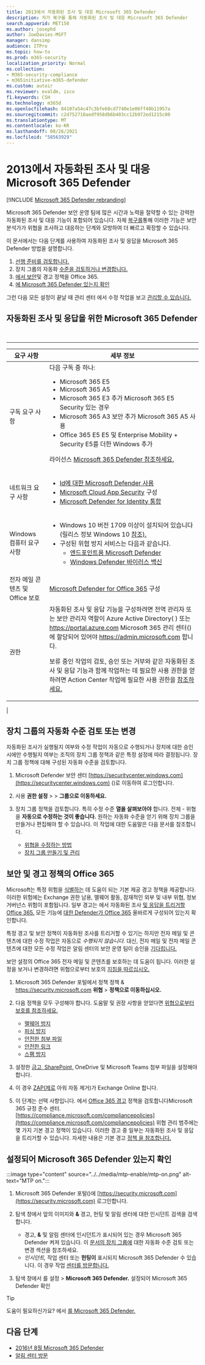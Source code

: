 ```yaml
---
title: 2013에서 자동화된 조사 및 대응 Microsoft 365 Defender
description: 자가 복구를 통해 자동화된 조사 및 대응 Microsoft 365 Defender
search.appverid: MET150
ms.author: josephd
author: JoeDavies-MSFT
manager: dansimp
audience: ITPro
ms.topic: how-to
ms.prod: m365-security
localization_priority: Normal
ms.collection:
- M365-security-compliance
- m365initiative-m365-defender
ms.custom: autoir
ms.reviewer: evaldm, isco
f1.keywords: CSH
ms.technology: m365d
ms.openlocfilehash: 84107a54c47c3bfe68cd7740e1e06ff40b11957a
ms.sourcegitcommit: c2d752718aedf958db6b403cc12b972ed1215c00
ms.translationtype: MT
ms.contentlocale: ko-KR
ms.lasthandoff: 08/26/2021
ms.locfileid: "58563929"
---
```

# <a name="configure-automated-investigation-and-response-capabilities-in-microsoft-365-defender"></a>2013에서 자동화된 조사 및 대응 Microsoft 365 Defender

[!INCLUDE [Microsoft 365 Defender rebranding](../includes/microsoft-defender.md)]

Microsoft 365 Defender 보안 운영 [](m365d-autoir.md) 팀에 많은 시간과 노력을 절약할 수 있는 강력한 자동화된 조사 및 대응 기능이 포함되어 있습니다. 자체 [복구를](m365d-autoir.md#how-automated-investigation-and-self-healing-works)통해 이러한 기능은 보안 분석가가 위협을 조사하고 대응하는 단계와 모방하여 더 빠르고 확장할 수 있습니다.

이 문서에서는 다음 단계를 사용하여 자동화된 조사 및 응답을 Microsoft 365 Defender 방법을 설명합니다.

1. [선행 준비를 검토합니다.](#prerequisites-for-automated-investigation-and-response-in-microsoft-365-defender)
2. 장치 그룹의 자동화 [수준을 검토하거나 변경합니다.](#review-or-change-the-automation-level-for-device-groups)
3. [에서 보안](#review-your-security-and-alert-policies-in-office-365)및 경고 정책을 Office 365.
4. [에 Microsoft 365 Defender 있는지 확인](#make-sure-microsoft-365-defender-is-turned-on)

그런 다음 모든 설정이 끝날 때 관리 센터 에서 수정 작업을 보고 [관리할 수 있습니다.](m365d-autoir-actions.md)

## <a name="prerequisites-for-automated-investigation-and-response-in-microsoft-365-defender"></a>자동화된 조사 및 응답을 위한 Microsoft 365 Defender

<br>

****

|요구 사항|세부 정보|
|---|---|
|구독 요구 사항|다음 구독 중 하나: <ul><li>Microsoft 365 E5</li><li>Microsoft 365 A5</li><li>Microsoft 365 E3 추가 Microsoft 365 E5 Security 있는 경우</li><li>Microsoft 365 A3 보안 추가 Microsoft 365 A5 사용</li><li>Office 365 E5 E5 및 Enterprise Mobility + Security E5를 더한 Windows 추가</li></ul> <p> 라이선스 [Microsoft 365 Defender 참조하세요.](./prerequisites.md#licensing-requirements)|
|네트워크 요구 사항|<ul><li>[Id에 대한 Microsoft Defender 사용](/azure-advanced-threat-protection/what-is-atp)</li><li>[Microsoft Cloud App Security](/cloud-app-security/what-is-cloud-app-security) 구성</li><li>[Microsoft Defender for Identity 통합](/cloud-app-security/mdi-integration)</li></ul>|
|Windows 컴퓨터 요구 사항|<ul><li>Windows 10 버전 1709 이상이 설치되어 있습니다(릴리스 정보 Windows 10 [참조).](/windows/release-information/)</li><li>구성된 위협 방지 서비스는 다음과 같습니다.<ul><li>[엔드포인트용 Microsoft Defender](../defender-endpoint/configure-endpoints.md) </li><li>[Windows Defender 바이러스 백신](/windows/security/threat-protection/windows-defender-antivirus/configure-windows-defender-antivirus-features)</li></ul></li></ul>|
|전자 메일 콘텐츠 및 Office 보호|[Microsoft Defender for Office 365](/microsoft-365/security/office-365-security/defender-for-office-365#configure-atp-policies) 구성|
|권한|자동화된 조사 및 응답 기능을 구성하려면 전역 관리자 또는 보안 관리자 역할이 Azure Active Directory( ) 또는 <https://portal.azure.com> Microsoft 365 관리 센터()에 할당되어 있어야 <https://admin.microsoft.com> 합니다. <p> 보류 중인 작업의 검토, 승인 또는 거부와 같은 자동화된 조사 및 응답 기능과 함께 작업하는 데 필요한 사용 권한을 얻하려면 Action Center 작업에 필요한 사용 권한을 [참조하세요.](m365d-action-center.md#required-permissions-for-action-center-tasks)|
|

## <a name="review-or-change-the-automation-level-for-device-groups"></a>장치 그룹의 자동화 수준 검토 또는 변경

자동화된 조사가 실행될지 여부와 수정 작업이 자동으로 수행되거나 장치에 대한 승인 시에만 수행될지 여부는 조직의 장치 그룹 정책과 같은 특정 설정에 따라 결정됩니다. 장치 그룹 정책에 대해 구성된 자동화 수준을 검토합니다.

1. Microsoft Defender 보안 센터 [https://securitycenter.windows.com](https://securitycenter.windows.com) ()로 이동하여 로그인합니다.

2. 사용 **권한 설정**  >    >  **그룹으로 이동하세요.**

3. 장치 그룹 정책을 검토합니다. 특히 수정 수준 **열을 살펴보아야** 합니다. 전체 - 위협을 **자동으로 수정하는 것이 좋습니다.**  원하는 자동화 수준을 얻기 위해 장치 그룹을 만들거나 편집해야 할 수 있습니다. 이 작업에 대한 도움말은 다음 문서를 참조합니다.
   - [위협을 수정하는 방법](/windows/security/threat-protection/microsoft-defender-atp/automated-investigations#how-threats-are-remediated)
   - [장치 그룹 만들기 및 관리](/windows/security/threat-protection/microsoft-defender-atp/machine-groups)

## <a name="review-your-security-and-alert-policies-in-office-365"></a>보안 및 경고 정책의 Office 365

Microsoft는 특정 위험을 [식별하는](../../compliance/alert-policies.md) 데 도움이 되는 기본 제공 경고 정책을 제공합니다. 이러한 위험에는 Exchange 권한 남용, 맬웨어 활동, 잠재적인 외부 및 내부 위협, 정보 거버넌스 위험이 포함됩니다. 일부 경고는 에서 자동화된 조사 [및 응답을 트리거할 Office 365.](../office-365-security/office-365-air.md) 모든 기능에 [대한 Defender가 Office 365](../office-365-security/defender-for-office-365.md) 올바르게 구성되어 있는지 확인합니다.

특정 경고 및 보안 정책이 자동화된 조사를 트리거할 수 있기는 하지만 전자 메일 및 콘텐츠에 대한 수정 작업은 자동으로 *수행되지 않습니다.* 대신, 전자 메일 및 전자 메일 콘텐츠에 대한 모든 수정 작업은 알림 센터의 보안 운영 팀이 승인을 [기다립니다.](m365d-action-center.md)

보안 설정의 Office 365 전자 메일 및 콘텐츠를 보호하는 데 도움이 됩니다. 이러한 설정을 보거나 변경하려면 위협으로부터 보호의 [지침을 따르십시오.](../office-365-security/protect-against-threats.md)

1. Microsoft 365 Defender 포털에서 정책 정책 & <https://security.microsoft.com> **위협** \> **정책으로 이동하십시오.**

2. 다음 정책을 모두 구성해야 합니다. 도움말 및 권장 사항을 얻었다면 [위협으로부터 보호를 참조하세요.](/microsoft-365/security/office-365-security/protect-against-threats)
   - [맬웨어 방지](../office-365-security/protect-against-threats.md#part-1---anti-malware-protection-in-eop)
   - [피싱 방지](../office-365-security/protect-against-threats.md#part-2---anti-phishing-protection-in-eop-and-defender-for-office-365)
   - [안전한 첨부 파일](../office-365-security/protect-against-threats.md#safe-attachments-policies-in-microsoft-defender-for-office-365)
   - [안전한 링크](../office-365-security/protect-against-threats.md#safe-links-policies-in-microsoft-defender-for-office-365)
   - [스팸 방지](../office-365-security/protect-against-threats.md#part-3---anti-spam-protection-in-eop)

3. 설정한 [금고, SharePoint,](../office-365-security/mdo-for-spo-odb-and-teams.md) OneDrive 및 Microsoft Teams 첨부 파일을 설정해야 합니다.

4. 이 경우 [ZAP(제로](../office-365-security/zero-hour-auto-purge.md) 아워 자동 제거)가 Exchange Online 합니다.

5. 이 단계는 선택 사항입니다. 에서 [Office 365 경고](../../compliance/alert-policies.md) 정책을 검토합니다Microsoft 365 규정 준수 센터. [https://compliance.microsoft.com/compliancepolicies](https://compliance.microsoft.com/compliancepolicies) 위협 관리 범주에는 몇 가지 기본 경고 정책이 있습니다. 이러한 경고 중 일부는 자동화된 조사 및 응답을 트리거할 수 있습니다. 자세한 내용은 기본 경고 [정책 을 참조합니다.](../../compliance/alert-policies.md#default-alert-policies)

## <a name="make-sure-microsoft-365-defender-is-turned-on"></a>설정되어 Microsoft 365 Defender 있는지 확인

:::image type="content" source="../../media/mtp-enable/mtp-on.png" alt-text="MTP on.":::

1. Microsoft 365 Defender 포털()에 [https://security.microsoft.com](https://security.microsoft.com) 로그인합니다.

2. 탐색 창에서 앞의 이미지와 **&** 경고, 헌팅 및  알림 센터에 대한 인시던트 검색을 검색합니다. 
   - 경고, **&** 및 알림 센터에 인시던트가 표시되어 있는 경우 Microsoft 365 Defender 켜져 있습니다.  이 [문서의 장치 그룹에](#review-or-change-the-automation-level-for-device-groups) 대한 자동화 수준 검토 또는 변경 섹션을 참조하세요.
   -   *인시던트,* 작업 센터 또는 **헌팅이** 표시되지 Microsoft 365 Defender 수 있습니다. 이 경우 작업 [센터를 방문합니다.](m365d-action-center.md)

3. 탐색 창에서 를 설정  >  **Microsoft 365 Defender.** 설정되어 Microsoft 365 Defender 확인

> [!TIP]
> 도움이 필요하신가요? 에서 [를 Microsoft 365 Defender.](m365d-enable.md)

## <a name="next-steps"></a>다음 단계

- [2016년 8월 Microsoft 365 Defender](m365d-remediation-actions.md)
- [알림 센터 방문](m365d-action-center.md)
